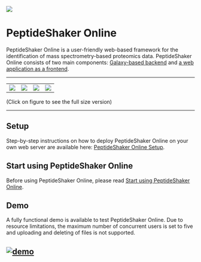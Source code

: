 [![](https://github.com/barsnes-group/peptide-shaker-online/wiki/images/screen1.png)](http://158.39.77.27:8081/webpeptideshaker-1.0-SNAPSHOT/) 

# PeptideShaker Online

PeptideShaker Online is a user-friendly web-based framework for the identification of mass spectrometry-based proteomics data. PeptideShaker Online consists of two main components: [Galaxy-based backend](https://github.com/barsnes-group/peptide-shaker-online/wiki/PeptideShaker-Online-Backend) and [a web application as a frontend](https://github.com/barsnes-group/peptide-shaker-online/wiki/PeptideShaker-Online-Frontend).

----

|  |  |  |  |
|:--:|:--:|:--:|:--:|
|[![](https://github.com/barsnes-group/peptide-shaker-online/wiki/images//screen2_small.png)](https://github.com/barsnes-group/peptide-shaker-online/wiki/images//screen2.png) | [![](https://github.com/barsnes-group/peptide-shaker-online/wiki/images/screen3_small.png)](https://github.com/barsnes-group/peptide-shaker-online/wiki/images/screen3.png) | [![](https://github.com/barsnes-group/peptide-shaker-online/wiki/images/screen4_small.png)](https://github.com/barsnes-group/peptide-shaker-online/wiki/images/screen4.png) |[![](https://github.com/barsnes-group/peptide-shaker-online/wiki/images/screen5_small.png)](https://github.com/barsnes-group/peptide-shaker-online/wiki/images/screen5.png) |

(Click on figure to see the full size version)

----

## Setup
Step-by-step instructions on how to deploy PeptideShaker Online on your own web server are available here: [PeptideShaker Online Setup](https://github.com/barsnes-group/peptide-shaker-online/wiki/PeptideShaker-Online-Setup).

## Start using PeptideShaker Online
Before using PeptideShaker Online, please read [Start using PeptideShaker Online](https://github.com/barsnes-group/peptide-shaker-online/wiki/Start-using-PeptideShaker-Online). 

## Demo
A fully functional demo is available to test PeptideShaker Online. Due to resource limitations, the maximum number of concurrent users is set to five and uploading and deleting of files is not supported.

[![demo](https://github.com/barsnes-group/peptide-shaker-online/wiki/images/demo.png)](http://158.39.77.27:8081/webpeptideshaker-1.0/) 
-----
